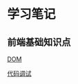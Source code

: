 # 学习笔记

## 前端基础知识点

[DOM](https://github.com/lin0606/note/blob/main/%E5%89%8D%E7%AB%AF%E5%9F%BA%E7%A1%80/dom%E4%BB%8B%E7%BB%8D.md)

[代码调试](https://github.com/lin0606/note/blob/main/%E5%89%8D%E7%AB%AF%E5%9F%BA%E7%A1%80/debugger.md)

